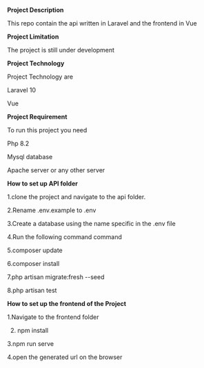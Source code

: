 
**Project Description**

This repo contain the api written in Laravel and the frontend in Vue

**Project Limitation**

The project is still under development

**Project Technology**

Project Technology are

Laravel 10

Vue

**Project Requirement**

To run this project you need

Php 8.2

Mysql database

Apache server or any other server

**How to set up API folder**


1.clone the project and navigate to the api folder.

2.Rename .env.example to .env

3.Create a database using the name specific in the .env file

4.Run the following command command

5.composer update

6.composer install

7.php artisan migrate:fresh --seed

8.php artisan test

**How to set up the frontend of the Project**

1.Navigate to the frontend folder

2. npm install

3.npm run serve

4.open the generated url on the browser












